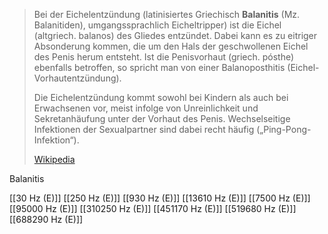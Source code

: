 > Bei der Eichelentzündung (latinisiertes Griechisch **Balanitis** (Mz. Balanitiden), umgangssprachlich Eicheltripper) ist die Eichel (altgriech. balanos) des  Gliedes entzündet. Dabei kann es zu eitriger Absonderung kommen, die um den Hals der geschwollenen Eichel des  Penis herum entsteht. Ist die Penisvorhaut (griech. pósthe) ebenfalls betroffen, so spricht man von einer Balanoposthitis (Eichel-Vorhautentzündung).
>
> Die Eichelentzündung kommt sowohl bei Kindern als auch bei Erwachsenen vor, meist infolge von Unreinlichkeit und Sekretanhäufung unter der Vorhaut des Penis. Wechselseitige Infektionen der Sexualpartner sind dabei recht häufig („Ping-Pong-Infektion“).
>
> [Wikipedia](https://de.wikipedia.org/wiki/Eichelentz%C3%BCndung)

Balanitis

[[30 Hz (E)]]
[[250 Hz (E)]]
[[930 Hz (E)]]
[[13610 Hz (E)]]
[[7500 Hz (E)]]
[[95000 Hz (E)]]
[[310250 Hz (E)]]
[[451170 Hz (E)]]
[[519680 Hz (E)]]
[[688290 Hz (E)]]